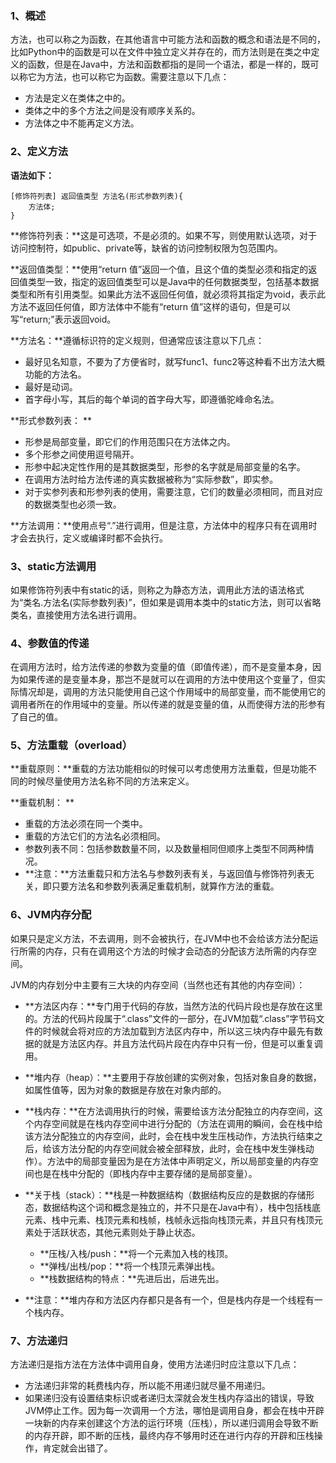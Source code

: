 ### 1、概述

方法，也可以称之为函数，在其他语言中可能方法和函数的概念和语法是不同的，比如Python中的函数是可以在文件中独立定义并存在的，而方法则是在类之中定义的函数，但是在Java中，方法和函数都指的是同一个语法，都是一样的，既可以称它为方法，也可以称它为函数。需要注意以下几点：

* 方法是定义在类体之中的。
* 类体之中的多个方法之间是没有顺序关系的。
* 方法体之中不能再定义方法。

### 2、定义方法

**语法如下：**

```
[修饰符列表] 返回值类型 方法名(形式参数列表){
    方法体;
}
```

**修饰符列表：**这是可选项，不是必须的。如果不写，则使用默认选项，对于访问控制符，如public、private等，缺省的访问控制权限为包范围内。

**返回值类型：**使用“return 值”返回一个值，且这个值的类型必须和指定的返回值类型一致，指定的返回值类型可以是Java中的任何数据类型，包括基本数据类型和所有引用类型。如果此方法不返回任何值，就必须将其指定为void，表示此方法不返回任何值，即方法体中不能有“return 值”这样的语句，但是可以写“return;”表示返回void。

**方法名：**遵循标识符的定义规则，但通常应该注意以下几点：

* 最好见名知意，不要为了方便省时，就写func1、func2等这种看不出方法大概功能的方法名。
* 最好是动词。
* 首字母小写，其后的每个单词的首字母大写，即遵循驼峰命名法。

**形式参数列表：**

* 形参是局部变量，即它们的作用范围只在方法体之内。
* 多个形参之间使用逗号隔开。
* 形参中起决定性作用的是其数据类型，形参的名字就是局部变量的名字。
* 在调用方法时给方法传递的真实数据被称为“实际参数”，即实参。
* 对于实参列表和形参列表的使用，需要注意，它们的数量必须相同，而且对应的数据类型也必须一致。

**方法调用：**使用点号“.”进行调用，但是注意，方法体中的程序只有在调用时才会去执行，定义或编译时都不会执行。

### 3、static方法调用

如果修饰符列表中有static的话，则称之为静态方法，调用此方法的语法格式为“类名.方法名\(实际参数列表\)”，但如果是调用本类中的static方法，则可以省略类名，直接使用方法名进行调用。

### 4、参数值的传递

在调用方法时，给方法传递的参数为变量的值（即值传递），而不是变量本身，因为如果传递的是变量本身，那岂不是就可以在调用的方法中使用这个变量了，但实际情况却是，调用的方法只能使用自己这个作用域中的局部变量，而不能使用它的调用者所在的作用域中的变量。所以传递的就是变量的值，从而使得方法的形参有了自己的值。

### 5、方法重载（overload）

**重载原则：**重载的方法功能相似的时候可以考虑使用方法重载，但是功能不同的时候尽量使用方法名称不同的方法来定义。

**重载机制：**

* 重载的方法必须在同一个类中。
* 重载的方法它们的方法名必须相同。
* 参数列表不同：包括参数数量不同，以及数量相同但顺序上类型不同两种情况。
* **注意：**方法重载只和方法名与参数列表有关，与返回值与修饰符列表无关，即只要方法名和参数列表满足重载机制，就算作方法的重载。

### 6、JVM内存分配

如果只是定义方法，不去调用，则不会被执行，在JVM中也不会给该方法分配运行所需的内存，只有在调用这个方法的时候才会动态的分配该方法所需的内存空间。

JVM的内存划分中主要有三大块的内存空间（当然也还有其他的内存空间）：

* **方法区内存：**专门用于代码的存放，当然方法的代码片段也是存放在这里的。方法的代码片段属于“.class”文件的一部分，在JVM加载“.class”字节码文件的时候就会将对应的方法加载到方法区内存中，所以这三块内存中最先有数据的就是方法区内存。并且方法代码片段在内存中只有一份，但是可以重复调用。
* **堆内存（heap）：**主要用于存放创建的实例对象，包括对象自身的数据，如属性值等，因为对象的数据是存放在对象内部的。
* **栈内存：**在方法调用执行的时候，需要给该方法分配独立的内存空间，这个内存空间就是在栈内存空间中进行分配的（方法在调用的瞬间，会在栈中给该方法分配独立的内存空间，此时，会在栈中发生压栈动作，方法执行结束之后，给该方法分配的内存空间就会被全部释放，此时，会在栈中发生弹栈动作）。方法中的局部变量因为是在方法体中声明定义，所以局部变量的内存空间也是在栈中分配的（即栈内存中主要存储的是局部变量）。
* **关于栈（stack）：**栈是一种数据结构（数据结构反应的是数据的存储形态，数据结构这个词和概念是独立的，并不只是在Java中有），栈中包括栈底元素、栈中元素、栈顶元素和栈帧，栈帧永远指向栈顶元素，并且只有栈顶元素处于活跃状态，其他元素则处于静止状态。
  * **压栈/入栈/push：**将一个元素加入栈的栈顶。
  * **弹栈/出栈/pop：**将一个栈顶元素弹出栈。
  * **栈数据结构的特点：**先进后出，后进先出。

* **注意：**堆内存和方法区内存都只是各有一个，但是栈内存是一个线程有一个栈内存。

### 7、方法递归

方法递归是指方法在方法体中调用自身，使用方法递归时应注意以下几点：

* 方法递归非常的耗费栈内存，所以能不用递归就尽量不用递归。
* 如果递归没有设置结束标识或者递归太深就会发生栈内存溢出的错误，导致JVM停止工作。因为每一次调用一个方法，哪怕是调用自身，都会在栈中开辟一块新的内存来创建这个方法的运行环境（压栈），所以递归调用会导致不断的内存开辟，即不断的压栈，最终内存不够用时还在进行内存的开辟和压栈操作，肯定就会出错了。



